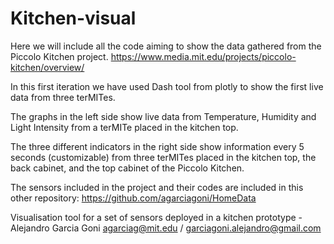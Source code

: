# Kitchen-visual
Here we will include all the code aiming to show the data gathered from the Piccolo Kitchen project. https://www.media.mit.edu/projects/piccolo-kitchen/overview/


In this first iteration we have used Dash tool from plotly to show the first live data from three terMITes.

The graphs in the left side show live data from Temperature, Humidity and Light Intensity from a terMITe placed in the kitchen top.

The three different indicators in the right side show information every 5 seconds (customizable) from three terMITes placed in the kitchen top, the back cabinet, and the top cabinet of the Piccolo Kitchen.


The sensors included in the project and their codes are included in this other repository: https://github.com/agarciagoni/HomeData



Visualisation tool for a set of sensors deployed in a kitchen prototype - Alejandro Garcia Goni agarciag@mit.edu / garciagoni.alejandro@gmail.com


